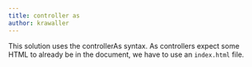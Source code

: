 ```yaml
---
title: controller as
author: krawaller
---
```


This solution uses the controllerAs syntax.  As controllers expect some HTML to already be in the document, we have to use an `index.html` file.